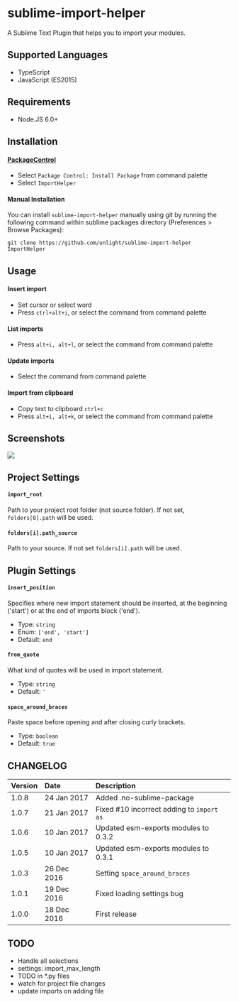 sublime-import-helper
=====================
A Sublime Text Plugin that helps you to import your modules.

Supported Languages
---
* TypeScript
* JavaScript (ES2015)

## Requirements
* Node.JS 6.0+

Installation
---
#### [PackageControl](https://packagecontrol.io/packages/ImportHelper)
* Select `Package Control: Install Package` from command palette
* Select `ImportHelper`

#### Manual Installation
You can install `sublime-import-helper` manually using git by running the following command
within sublime packages directory (Preferences > Browse Packages):
```
git clone https://github.com/unlight/sublime-import-helper ImportHelper
```

Usage
---
#### Insert import
* Set cursor or select word
* Press `ctrl+alt+i`, or select the command from command palette

#### List imports
* Press `alt+i, alt+l`, or select the command from command palette

#### Update imports
* Select the command from command palette

#### Import from clipboard
* Copy text to clipboard `ctrl+c`
* Press `alt+i, alt+k`, or select the command from command palette

Screenshots
---
![](https://raw.githubusercontent.com/unlight/sublime-import-helper/master/screenshots/insert-import.gif)

Project Settings
---
#### `import_root`
Path to your project root folder (not source folder). If not set, `folders[0].path` will be used.

#### `folders[i].path_source`
Path to your source. If not set `folders[i].path` will be used.

Plugin Settings
---
#### `insert_position`
Specifies where new import statement should be inserted, at the beginning ('start')
or at the end of imports block ('end').
- Type: `string`
- Enum: `['end', 'start']`
- Default: `end`

#### `from_quote`
What kind of quotes will be used in import statement.
- Type: `string`
- Default: `'`

#### `space_around_braces`
Paste space before opening and after closing curly brackets.
- Type: `boolean`
- Default: `true`

CHANGELOG
---
| Version | Date        | Description                               |
|:--------|:------------|:------------------------------------------|
| 1.0.8   | 24 Jan 2017 | Added .no-sublime-package                 |
| 1.0.7   | 21 Jan 2017 | Fixed #10 incorrect adding to `import as` |
| 1.0.6   | 10 Jan 2017 | Updated esm-exports modules to 0.3.2      |
| 1.0.5   | 10 Jan 2017 | Updated esm-exports modules to 0.3.1      |
| 1.0.3   | 26 Dec 2016 | Setting `space_around_braces`             |
| 1.0.1   | 19 Dec 2016 | Fixed loading settings bug                |
| 1.0.0   | 18 Dec 2016 | First release                             |

TODO
---
* Handle all selections
* settings: import_max_length
* TODO in *.py files
* watch for project file changes
* update imports on adding file